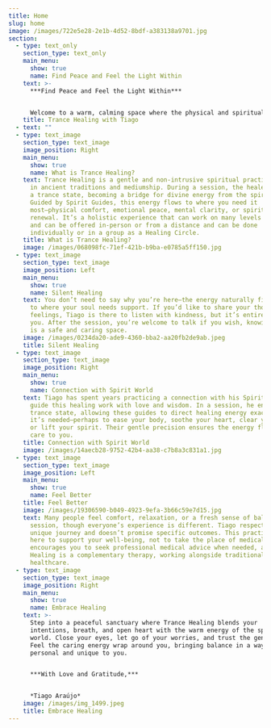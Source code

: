 ```yaml
---
title: Home
slug: home
image: /images/722e5e28-2e1b-4d52-8bdf-a383138a9701.jpg
section:
  - type: text_only
    section_type: text_only
    main_menu:
      show: true
      name: Find Peace and Feel the Light Within
    text: >-
      ***Find Peace and Feel the Light Within***


      Welcome to a warm, calming space where the physical and spiritual world come together to support your healing. In Trance Healing, Tiago becomes a channel for healing energy that nurtures your body, emotions, mind, and soul. He invites you with an open heart to step into this caring experience.
    title: Trance Healing with Tiago
  - text: ""
  - type: text_image
    section_type: text_image
    image_position: Right
    main_menu:
      show: true
      name: What is Trance Healing?
    text: Trance Healing is a gentle and non-intrusive spiritual practice with roots
      in ancient traditions and mediumship. During a session, the healer enters
      a trance state, becoming a bridge for divine energy from the spirit world.
      Guided by Spirit Guides, this energy flows to where you need it
      most—physical comfort, emotional peace, mental clarity, or spiritual
      renewal. It’s a holistic experience that can work on many levels at once
      and can be offered in-person or from a distance and can be done
      individually or in a group as a Healing Circle.
    title: What is Trance Healing?
    image: /images/068098fc-71ef-421b-b9ba-e0785a5ff150.jpg
  - type: text_image
    section_type: text_image
    image_position: Left
    main_menu:
      show: true
      name: Silent Healing
    text: You don’t need to say why you’re here—the energy naturally finds its way
      to where your soul needs support. If you’d like to share your thoughts or
      feelings, Tiago is there to listen with kindness, but it’s entirely up to
      you. After the session, you’re welcome to talk if you wish, knowing this
      is a safe and caring space.
    image: /images/0234da20-ade9-4360-bba2-aa20fb2de9ab.jpeg
    title: Silent Healing
  - type: text_image
    section_type: text_image
    image_position: Right
    main_menu:
      show: true
      name: Connection with Spirit World
    text: Tiago has spent years practicing a connection with his Spirit Guides, who
      guide this healing work with love and wisdom. In a session, he enters a
      trance state, allowing these guides to direct healing energy exactly where
      it’s needed—perhaps to ease your body, soothe your heart, clear your mind,
      or lift your spirit. Their gentle precision ensures the energy flows with
      care to you.
    title: Connection with Spirit World
    image: /images/14aecb28-9752-42b4-aa38-c7b8a3c831a1.jpg
  - type: text_image
    section_type: text_image
    image_position: Left
    main_menu:
      show: true
      name: Feel Better
    title: Feel Better
    image: /images/19306590-b049-4923-9efa-3b66c59e7d15.jpg
    text: Many people feel comfort, relaxation, or a fresh sense of balance after a
      session, though everyone’s experience is different. Tiago respects your
      unique journey and doesn’t promise specific outcomes. This practice is
      here to support your well-being, not to take the place of medical care. He
      encourages you to seek professional medical advice when needed, as Trance
      Healing is a complementary therapy, working alongside traditional
      healthcare.
  - type: text_image
    section_type: text_image
    image_position: Right
    main_menu:
      show: true
      name: Embrace Healing
    text: >-
      Step into a peaceful sanctuary where Trance Healing blends your
      intentions, breath, and open heart with the warm energy of the spirit
      world. Close your eyes, let go of your worries, and trust the gentle flow.
      Feel the caring energy wrap around you, bringing balance in a way that’s
      personal and unique to you.


      ***With Love and Gratitude,***  


      *Tiago Araújo*
    image: /images/img_1499.jpeg
    title: Embrace Healing
---
```

